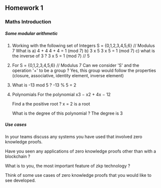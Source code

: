 ## Homework 1

### Maths Introduction

##### Some modular arithmetic

1. Working with the following set of Integers S = {0,1,2,3,4,5,6} // Modulus 7
   What is
   a) 4 + 4
   4 + 4 = 1 (mod 7)
   b) 3 x 5
   3 x 5 = 1 (mod 7)
   c) what is the inverse of 3 ?
   3 x 5 = 1 (mod 7) // 5

2. For S = {0,1,2,3,4,5,6} // Modulus 7
   Can we consider 'S' and the operation '+' to be a group ?
   Yes, this group would follow the properties (closure, associative, identity element, inverse element)

3. What is
   -13 mod 5 ?
   -13 % 5 = 2

4. Polynomials
   For the polynomial x3 − x2 + 4x − 12

   Find a the positive root ?
   x = 2 is a root

   What is the degree of this polynomial ?
   The degree is 3

##### Use cases

In your teams discuss any systems you have used that involved zero knowledge
proofs.

Have you seen any applications of zero knowledge proofs other than with a
blockchain ?

What is to you, the most important feature of zkp technology ?

Think of some use cases of zero knowledge proofs that you would like to see
developed.
